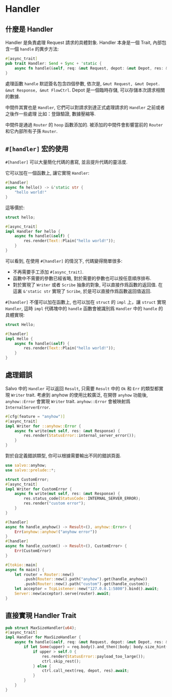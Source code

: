 # Handler

## 什麼是 Handler

Handler 是負責處理 Request 請求的具體對象.  Handler 本身是一個 Trait, 內部包含一個 ```handle``` 的異步方法:

```rust
#[async_trait]
pub trait Handler: Send + Sync + 'static {
    async fn handle(&self, req: &mut Request, depot: &mut Depot, res: &mut Response);
}
```

處理函數 `handle` 默認簽名包含四個參數, 依次是, `&mut Request, &mut Depot. &mut Response, &mut FlowCtrl`. Depot 是一個臨時存儲, 可以存儲本次請求相關的數據. 

中間件其實也是 `Handler`, 它們可以對請求到達正式處理請求的 `Handler` 之前或者之後作一些處理 比如：登錄驗證, 數據壓縮等.

中間件是通過 `Router` 的 `hoop` 函數添加的. 被添加的中間件會影響當前的 `Router` 和它內部所有子孫 `Router`.


## `#[handler]` 宏的使用

`#[handler]` 可以大量簡化代碼的書寫, 並且提升代碼的靈活度. 

它可以加在一個函數上, 讓它實現 `Handler`:

```rust
#[handler]
async fn hello() -> &'static str {
    "hello world!"
}
```

這等價於:

```rust
struct hello;

#[async_trait]
impl Handler for hello {
    async fn handle(&self) {
        res.render(Text::Plain("hello world!"));
    }
}
```

可以看到, 在使用 `#[handler]` 的情況下, 代碼變得簡單很多:
- 不再需要手工添加 `#[async_trait]`.
- 函數中不需要的參數已經省略, 對於需要的參數也可以按任意順序排布.
- 對於實現了 `Writer` 或者 `Scribe` 抽象的對象, 可以直接作爲函數的返回值. 在這裏 `&'static str` 實現了 `Scribe`, 於是可以直接作爲函數返回值返回.

`#[handler]` 不僅可以加在函數上, 也可以加在 `struct` 的 `impl` 上，讓 `struct` 實現 `Handler`, 這時 `impl` 代碼塊中的 `handle` 函數會被識別爲 `Handler` 中的 `handle` 的具體實現:

```rust
struct Hello;

#[handler]
impl Hello {
    async fn handle(&self) {
        res.render(Text::Plain("hello world!"));
    }
}
```

## 處理錯誤

Salvo 中的 `Handler` 可以返回 `Result`, 只需要 `Result` 中的 `Ok` 和 `Err` 的類型都實現 `Writer` trait.
考慮到 anyhow 的使用比較廣泛, 在開啓 `anyhow` 功能後, `anyhow::Error` 會實現 `Writer` trait. `anyhow::Error` 會被映射爲 `InternalServerError`. 

```rust
#[cfg(feature = "anyhow")]
#[async_trait]
impl Writer for ::anyhow::Error {
    async fn write(mut self, res: &mut Response) {
        res.render(StatusError::internal_server_error());
    }
}
```

對於自定義錯誤類型, 你可以根據需要輸出不同的錯誤頁面.

```rust
use salvo::anyhow;
use salvo::prelude::*;

struct CustomError;
#[async_trait]
impl Writer for CustomError {
    async fn write(mut self, res: &mut Response) {
        res.status_code(StatusCode::INTERNAL_SERVER_ERROR);
        res.render("custom error");
    }
}

#[handler]
async fn handle_anyhow() -> Result<(), anyhow::Error> {
    Err(anyhow::anyhow!("anyhow error"))
}
#[handler]
async fn handle_custom() -> Result<(), CustomError> {
    Err(CustomError)
}

#[tokio::main]
async fn main() {
    let router = Router::new()
        .push(Router::new().path("anyhow").get(handle_anyhow))
        .push(Router::new().path("custom").get(handle_custom));
    let acceptor = TcpListener::new("127.0.0.1:5800").bind().await;
    Server::new(acceptor).serve(router).await;
}
```

## 直接實現 Handler Trait

```rust
pub struct MaxSizeHandler(u64);
#[async_trait]
impl Handler for MaxSizeHandler {
    async fn handle(&self, req: &mut Request, depot: &mut Depot, res: &mut Response, ctrl: &mut FlowCtrl) {
        if let Some(upper) = req.body().and_then(|body| body.size_hint().upper()) {
            if upper > self.0 {
                res.render(StatusError::payload_too_large());
                ctrl.skip_rest();
            } else {
                ctrl.call_next(req, depot, res).await;
            }
        }
    }
}
```
